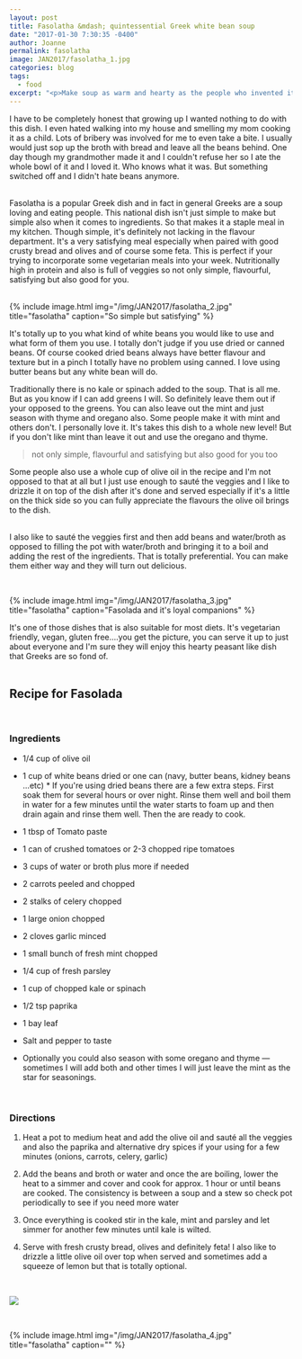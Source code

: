 ```yaml
---
layout: post
title: Fasolatha &mdash; quintessential Greek white bean soup
date: "2017-01-30 7:30:35 -0400"
author: Joanne
permalink: fasolatha
image: JAN2017/fasolatha_1.jpg
categories: blog
tags:
  - food
excerpt: "<p>Make soup as warm and hearty as the people who invented it</p>"
---
```


I have to be completely honest that growing up I wanted nothing to do with this dish. I even hated walking into my house and smelling my mom cooking it as a child.  Lots of bribery was involved for me to even take a bite.  I usually would just sop up the broth with bread and leave all the beans behind.  One day though my grandmother made it and I couldn't refuse her so I ate the whole bowl of it and I loved it.  Who knows what it was. But something switched off and I didn't hate beans anymore.
<br>
<br>

Fasolatha is a popular Greek dish and in fact in general Greeks are a soup loving and eating people.  This national dish isn't just simple to make but simple also when it comes to ingredients. So that makes it a staple meal in my kitchen.  Though simple, it's definitely not lacking in the flavour department. It's a very satisfying meal especially when paired with good crusty bread and olives and of course some feta.  This is perfect if your trying to incorporate some vegetarian meals into your week. Nutritionally high in protein and also is full of veggies so not only simple, flavourful, satisfying but also good for you.
<br>
<br>

{% include image.html
            img="/img/JAN2017/fasolatha_2.jpg"
            title="fasolatha"
            caption="So simple but satisfying" %}

It's totally up to you what kind of white beans you would like to use and what form of them you use. I totally don't judge if you use dried or canned beans.  Of course cooked dried beans always have better flavour and texture but in a pinch I totally have no problem using canned. I love using butter beans but any white bean will do.
<br>

Traditionally there is no kale or spinach added to the soup.  That is all me. But as you know if I can add greens I will. So definitely leave them out if your opposed to the greens. You can also leave out the mint and just season with thyme and oregano also. Some people make it with mint and others don't.  I personally love it.  It's takes this dish to a whole new level! But if you don't like mint than leave it out and use the oregano and thyme.

> not only simple, flavourful and satisfying but also good for you too

Some people also use a whole cup of olive oil in the recipe and I'm not opposed to that at all but I just use enough to sauté the veggies and I like to drizzle it on top of the dish after it's done and served especially if it's a little on the thick side so you can fully appreciate the flavours the olive oil brings to the dish.  
<br>

I also like to sauté the veggies first and then add beans and water/broth as opposed to filling the pot with water/broth and bringing it to a boil and adding the rest of the ingredients.  That is totally preferential.  You can make them either way and they will turn out delicious.

<br>

{% include image.html
            img="/img/JAN2017/fasolatha_3.jpg"
            title="fasolatha"
            caption="Fasolada and it's loyal companions" %}

It's one of those dishes that is also suitable for most diets. It's vegetarian friendly, vegan, gluten free....you get the picture, you can serve it up to just about everyone and I'm sure they will enjoy this hearty peasant like dish that Greeks are so fond of.  
<br>

## Recipe for Fasolada
<br>

### Ingredients

* 1/4 cup of olive oil

* 1 cup of white beans dried or one can (navy, butter beans, kidney beans ...etc) * If you're using dried beans there are a few extra steps.  First soak them for several hours or over night. Rinse them well and boil them in water for a few minutes until the water starts to foam up and then drain again and rinse them well.  Then the are ready to cook.

* 1  tbsp of Tomato paste

* 1 can of crushed tomatoes or 2-3 chopped ripe tomatoes

* 3 cups of water or broth plus more if needed

* 2 carrots peeled and chopped

* 2 stalks of celery chopped

* 1 large onion chopped

* 2 cloves garlic minced

* 1 small bunch of fresh mint chopped

* 1/4 cup of fresh parsley

* 1 cup of chopped kale or spinach

* 1/2 tsp paprika

* 1 bay leaf

* Salt and pepper to taste

*  Optionally you could also season with some oregano and thyme &mdash; sometimes I will add both and other times I will just leave the mint as the star for seasonings.

<br>

### Directions

1. Heat a pot to medium heat and add the olive oil and sauté all the veggies and also the paprika and alternative dry spices if your using for a few minutes (onions, carrots, celery, garlic)

1. Add the beans and broth or water and once the are boiling, lower the heat to a simmer and cover and cook for approx. 1 hour or until beans are cooked. The consistency is between a soup and a stew so check pot periodically to see if you need more water

1. Once everything is cooked stir in the kale, mint and parsley and let simmer for another few minutes until kale is wilted.  

1. Serve with fresh crusty bread, olives and definitely feta!
I also like to drizzle a little olive oil over top when served and sometimes add a squeeze of lemon but that is totally optional.

<br>

<p class="apple__news__logo"><a href="https://apple.news/TKVtoVhGUQSuiufA4bqI-gg"><img src="{{ basesite.url }}/img/apple_news.svg" /></a></p>
<br>

{% include image.html
            img="/img/JAN2017/fasolatha_4.jpg"
            title="fasolatha"
            caption="" %}

